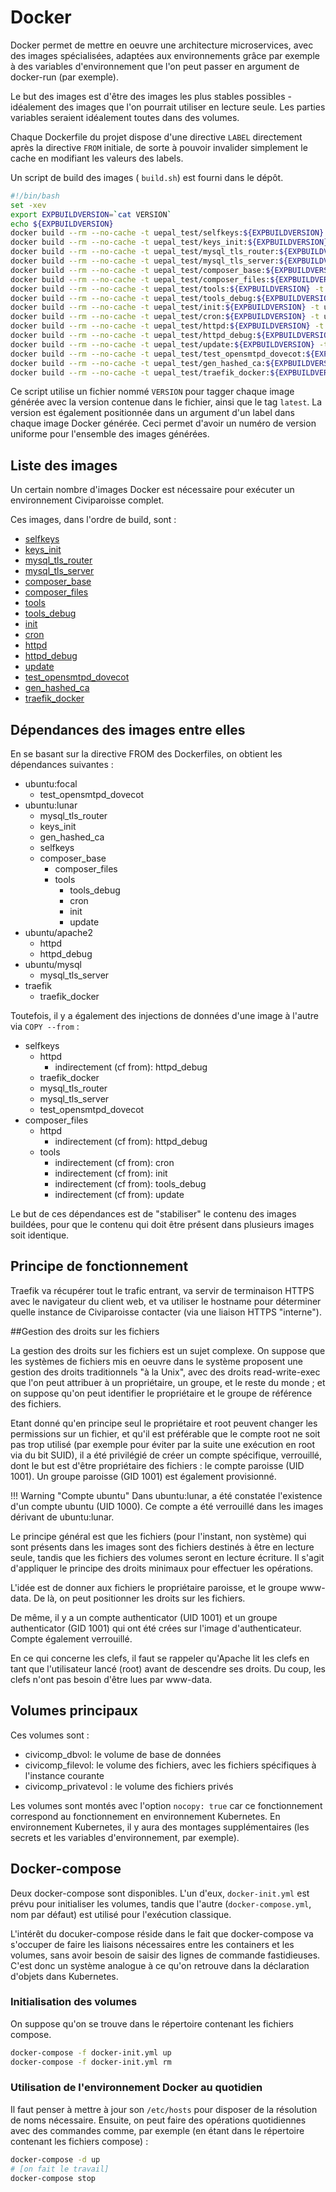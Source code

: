 # Docker

Docker permet de mettre en oeuvre une architecture microservices, avec des images spécialisées, adaptées aux environnements grâce par exemple à des variables d'environnement que l'on peut passer en argument de docker-run (par exemple).

Le but des images est d'être des images les plus stables possibles - idéalement des images que l'on pourrait utiliser en lecture seule. Les parties variables seraient idéalement toutes dans des volumes.

Chaque Dockerfile du projet dispose d'une directive `LABEL` directement après la directive `FROM` initiale, de sorte à pouvoir invalider simplement le cache en modifiant les valeurs des labels.

Un script de build des images ( `build.sh`) est fourni dans le dépôt.

```bash
#!/bin/bash
set -xev
export EXPBUILDVERSION=`cat VERSION`
echo ${EXPBUILDVERSION}
docker build --rm --no-cache -t uepal_test/selfkeys:${EXPBUILDVERSION} -t uepal_test/selfkeys --build-arg BUILDVERSION=${EXPBUILDVERSION} SELFKEYS 
docker build --rm --no-cache -t uepal_test/keys_init:${EXPBUILDVERSION} -t uepal_test/keys_init --build-arg BUILDVERSION=${EXPBUILDVERSION} KEYS_INIT
docker build --rm --no-cache -t uepal_test/mysql_tls_router:${EXPBUILDVERSION} -t uepal_test/mysql_tls_router --build-arg BUILDVERSION=${EXPBUILDVERSION} MYSQL_TLS_ROUTER
docker build --rm --no-cache -t uepal_test/mysql_tls_server:${EXPBUILDVERSION} -t uepal_test/mysql_tls_server --build-arg BUILDVERSION=${EXPBUILDVERSION} MYSQL_TLS_SERVER
docker build --rm --no-cache -t uepal_test/composer_base:${EXPBUILDVERSION} -t uepal_test/composer_base --build-arg BUILDVERSION=${EXPBUILDVERSION} COMPOSER_BASE
docker build --rm --no-cache -t uepal_test/composer_files:${EXPBUILDVERSION} -t uepal_test/composer_files --build-arg BUILDVERSION=${EXPBUILDVERSION} COMPOSER_FILES
docker build --rm --no-cache -t uepal_test/tools:${EXPBUILDVERSION} -t uepal_test/tools --build-arg BUILDVERSION=${EXPBUILDVERSION} TOOLS
docker build --rm --no-cache -t uepal_test/tools_debug:${EXPBUILDVERSION} -t uepal_test/tools_debug --build-arg BUILDVERSION=${EXPBUILDVERSION} TOOLS_DEBUG
docker build --rm --no-cache -t uepal_test/init:${EXPBUILDVERSION} -t uepal_test/init --build-arg BUILDVERSION=${EXPBUILDVERSION} INIT
docker build --rm --no-cache -t uepal_test/cron:${EXPBUILDVERSION} -t uepal_test/cron --build-arg BUILDVERSION=${EXPBUILDVERSION} CRON
docker build --rm --no-cache -t uepal_test/httpd:${EXPBUILDVERSION} -t uepal_test/httpd --build-arg BUILDVERSION=${EXPBUILDVERSION} HTTPD
docker build --rm --no-cache -t uepal_test/httpd_debug:${EXPBUILDVERSION} -t uepal_test/httpd_debug --build-arg BUILDVERSION=${EXPBUILDVERSION} HTTPD_DEBUG
docker build --rm --no-cache -t uepal_test/update:${EXPBUILDVERSION} -t uepal_test/update --build-arg BUILDVERSION=${EXPBUILDVERSION} UPDATE
docker build --rm --no-cache -t uepal_test/test_opensmtpd_dovecot:${EXPBUILDVERSION} -t uepal_test/test_opensmtpd_dovecot --build-arg BUILDVERSION=${EXPBUILDVERSION} TEST_OPENSMTPD_DOVECOT
docker build --rm --no-cache -t uepal_test/gen_hashed_ca:${EXPBUILDVERSION} -t uepal_test/gen_hashed_ca --build-arg BUILDVERSION=${EXPBUILDVERSION} GEN_HASHED_CA
docker build --rm --no-cache -t uepal_test/traefik_docker:${EXPBUILDVERSION} -t uepal_test/traefik_docker --build-arg BUILDVERSION=${EXPBUILDVERSION} TRAEFIK_DOCKER

```

Ce script utilise un fichier nommé `VERSION` pour tagger chaque image générée avec la version contenue dans le fichier, ainsi que le tag `latest`. La version est également positionnée dans un argument d'un label dans chaque image Docker générée. Ceci permet d'avoir un numéro de version uniforme pour l'ensemble des images générées.

## Liste des images

Un certain nombre d'images Docker est nécessaire pour exécuter un environnement Civiparoisse complet.

Ces images, dans l'ordre de build, sont :

* [selfkeys](DOCKER/selfkeys.md)
* [keys_init](DOCKER/keys_init.md)
* [mysql_tls_router](DOCKER/mysql_tls_router.md)
* [mysql_tls_server](DOCKER/mysql_tls_server.md)
* [composer_base](DOCKER/composer_base.md)
* [composer_files](DOCKER/composer_files.md)
* [tools](DOCKER/tools.md)
* [tools_debug](DOCKER/tools_debug.md)
* [init](DOCKER/init.md)
* [cron](DOCKER/cron.md)
* [httpd](DOCKER/httpd.md)
* [httpd_debug](DOCKER/httpd_debug.md)
* [update](DOCKER/update.md)
* [test_opensmtpd_dovecot](DOCKER/test_opensmtpd_dovecot.md)
* [gen_hashed_ca](DOCKER/gen_hashed_ca.md)
* [traefik_docker](DOCKER/traefik_docker.md)

## Dépendances des images entre elles

En se basant sur la directive FROM des Dockerfiles, on obtient les dépendances suivantes :

* ubuntu:focal
   * test\_opensmtpd\_dovecot
* ubuntu:lunar
   * mysql\_tls\_router
   * keys\_init
   * gen\_hashed\_ca
   * selfkeys
   * composer\_base
       * composer\_files
       * tools
          * tools\_debug
          * cron
          * init
          * update
* ubuntu/apache2
   * httpd
   * httpd\_debug
* ubuntu/mysql
   * mysql\_tls\_server
* traefik
   * traefik\_docker

Toutefois, il y a également des injections de données d'une image à l'autre  via `COPY --from` :

* selfkeys
    * httpd
       * indirectement (cf from): httpd\_debug
    * traefik\_docker
    * mysql\_tls\_router
    * mysql\_tls\_server
    * test\_opensmtpd\_dovecot
* composer\_files
    * httpd
        * indirectement (cf from): httpd\_debug
    * tools
        * indirectement (cf from): cron
        * indirectement (cf from): init    
        * indirectement (cf from): tools\_debug
        * indirectement (cf from): update

Le but de ces dépendances est de "stabiliser" le contenu des images buildées, pour que le contenu qui doit être présent dans plusieurs images soit identique.

## Principe de fonctionnement

Traefik va récupérer tout le trafic entrant, va servir de terminaison HTTPS avec le navigateur du client web, et va utiliser le hostname pour déterminer quelle instance de Civiparoisse contacter (via une liaison HTTPS "interne").

##Gestion des droits sur les fichiers

La gestion des droits sur les fichiers est un sujet complexe. On suppose que les systèmes de fichiers mis en oeuvre dans le système proposent une gestion des droits traditionnels "à la Unix", avec des droits read-write-exec que l'on peut attribuer à un propriétaire, un groupe, et le reste du monde ; et on suppose qu'on peut identifier le propriétaire et le groupe de référence des fichiers.

Etant donné qu'en principe seul le propriétaire et root peuvent changer les permissions sur un fichier, et qu'il est préférable que le compte root ne soit pas trop utilisé (par exemple pour éviter par la suite une exécution en root via du bit SUID), il a été privilégié de créer un compte spécifique, verrouillé, dont le but est d'être propriétaire des fichiers : le compte paroisse (UID 1001). Un groupe paroisse (GID 1001) est également provisionné.

!!! Warning "Compte ubuntu"
    Dans ubuntu:lunar, a été constatée l'existence d'un compte ubuntu (UID 1000). Ce compte a été verrouillé dans les images dérivant de ubuntu:lunar.

Le principe général est que les fichiers (pour l'instant, non système) qui sont présents dans les images sont des fichiers destinés à être en lecture seule, tandis que les fichiers des volumes seront en lecture écriture. Il s'agit d'appliquer le principe des droits minimaux pour effectuer les opérations.

L'idée est de donner aux fichiers le propriétaire paroisse, et le groupe www-data. De là, on peut positionner les droits sur les fichiers.

De même, il y a un compte authenticator (UID 1001) et un groupe authenticator (GID 1001) qui ont été crées sur l'image d'authenticateur. Compte également verrouillé.

En ce qui concerne les clefs, il faut se rappeler qu'Apache lit les clefs en tant que l'utilisateur lancé (root) avant de descendre ses droits. Du coup, les clefs n'ont pas besoin d'être lues par www-data.




## Volumes principaux

Ces volumes sont :

* civicomp_dbvol: le volume de base de données
* civicomp_filevol: le volume des fichiers, avec les fichiers spécifiques à l'instance courante
* civicomp_privatevol : le volume des fichiers privés

Les volumes sont montés avec l'option `nocopy: true` car ce fonctionnement correspond au fonctionnement en environnement Kubernetes. En environnement Kubernetes, il y aura des montages supplémentaires (les secrets et les variables d'environnement, par exemple).

## Docker-compose


Deux docker-compose sont disponibles. L'un d'eux, `docker-init.yml` est prévu pour initialiser les volumes, tandis que l'autre (`docker-compose.yml`, nom par défaut) est utilisé pour l'exécution classique.

L'intérêt du docuker-compose réside dans le fait que docker-compose va s'occuper de faire les liaisons nécessaires entre les containers et les volumes, sans avoir besoin de saisir des lignes de commande fastidieuses. C'est donc un système analogue à ce qu'on retrouve dans la déclaration d'objets dans Kubernetes.

### Initialisation des volumes

On suppose qu'on se trouve dans le répertoire contenant les fichiers compose.

``` sh
docker-compose -f docker-init.yml up
docker-compose -f docker-init.yml rm
```

### Utilisation de l'environnement Docker au quotidien

Il faut penser à mettre à jour son `/etc/hosts` pour disposer de la résolution de noms nécessaire. 
Ensuite, on peut faire des opérations quotidiennes avec des commandes comme, par exemple (en étant dans le répertoire contenant les fichiers compose) :

``` bash
docker-compose -d up
# [on fait le travail]
docker-compose stop
```

